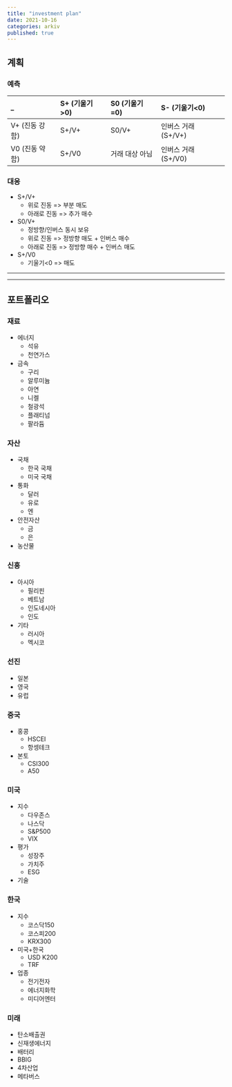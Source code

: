 ```yaml
---
title: "investment plan"
date: 2021-10-16
categories: arkiv
published: true
---
```


## 계획

### 예측

| _               | S+ (기울기>0)       | S0 (기울기=0)     | S- (기울기<0)        |
| :-              | :-                | :-               | :-                 |
| V+ (진동 강함)    | S+/V+             | S0/V+            | 인버스 거래 (S+/V+)   |
| V0 (진동 약함)    | S+/V0             | 거래 대상 아님      | 인버스 거래 (S+/V0)   |

### 대응

- S+/V+
  - 위로 진동 => 부분 매도
  - 아래로 진동 => 추가 매수
- S0/V+
  - 정방향/인버스 동시 보유
  - 위로 진동 => 정방향 매도 + 인버스 매수
  - 아래로 진동 => 정방향 매수 + 인버스 매도
- S+/V0
  - 기울기<0 => 매도

***
***

## 포트폴리오

### 재료

- 에너지
  - 석유
  - 천연가스
- 금속
  - 구리
  - 알루미늄
  - 아연
  - 니켈
  - 철광석
  - 플래티넘
  - 팔라듐

### 자산

- 국채
  - 한국 국채
  - 미국 국채
- 통화
  - 달러
  - 유로
  - 엔
- 안전자산
  - 금
  - 은
- 농산물

### 신흥

- 아시아
  - 필리핀
  - 베트남
  - 인도네시아
  - 인도
- 기타
  - 러시아
  - 멕시코

### 선진

- 일본
- 영국
- 유럽

### 중국

- 홍콩
  - HSCEI
  - 항셍테크
- 본토
  - CSI300
  - A50

### 미국

- 지수
  - 다우존스
  - 나스닥
  - S&P500
  - VIX
- 평가
  - 성장주
  - 가치주
  - ESG
- 기술

### 한국

- 지수
  - 코스닥150
  - 코스피200
  - KRX300
- 미국+한국
  - USD K200
  - TRF
- 업종
  - 전기전자
  - 에너지화학
  - 미디어엔터

### 미래

- 탄소배출권
- 신재생에너지
- 배터리
- BBIG
- 4차산업
- 메타버스
